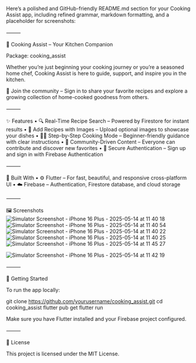 Here’s a polished and GitHub-friendly README.md section for your Cooking Assist app, including refined grammar, markdown formatting, and a placeholder for screenshots:

⸻

🍳 Cooking Assist – Your Kitchen Companion

Package: cooking_assist

Whether you’re just beginning your cooking journey or you’re a seasoned home chef, Cooking Assist is here to guide, support, and inspire you in the kitchen.

👥 Join the community – Sign in to share your favorite recipes and explore a growing collection of home-cooked goodness from others.

⸻

✨ Features
	•	🔍 Real-Time Recipe Search – Powered by Firestore for instant results
	•	📸 Add Recipes with Images – Upload optional images to showcase your dishes
	•	🧑‍🍳 Step-by-Step Cooking Mode – Beginner-friendly guidance with clear instructions
	•	💬 Community-Driven Content – Everyone can contribute and discover new favorites
	•	🔐 Secure Authentication – Sign up and sign in with Firebase Authentication

⸻

🔧 Built With
	•	⚙️ Flutter – For fast, beautiful, and responsive cross-platform UI
	•	☁️ Firebase – Authentication, Firestore database, and cloud storage

⸻

🖼️ Screenshots
![Simulator Screenshot - iPhone 16 Plus - 2025-05-14 at 11 40 18](https://github.com/user-attachments/assets/d2c3f0fc-0033-415a-a74d-b0d787adba8b)
![Simulator Screenshot - iPhone 16 Plus - 2025-05-14 at 11 40 54](https://github.com/user-attachments/assets/ce19d1eb-d19a-491d-9d04-3ca4469331e4)
![Simulator Screenshot - iPhone 16 Plus - 2025-05-14 at 11 40 22](https://github.com/user-attachments/assets/920574b9-19ac-4880-abca-c0dccbc5a487)
![Simulator Screenshot - iPhone 16 Plus - 2025-05-14 at 11 40 25](https://github.com/user-attachments/assets/f0364553-1272-4a24-853c-7858af724c5c)
![Simulator Screenshot - iPhone 16 Plus - 2025-05-14 at 11 45 27](https://github.com/user-attachments/assets/cb95fd2a-26bd-462d-80db-bb0ade8fe712)

![Simulator Screenshot - iPhone 16 Plus - 2025-05-14 at 11 42 19](https://github.com/user-attachments/assets/e9494fd8-0772-4443-9509-7435fad3b438)


				


⸻

🚀 Getting Started

To run the app locally:

git clone https://github.com/yourusername/cooking_assist.git
cd cooking_assist
flutter pub get
flutter run

Make sure you have Flutter installed and your Firebase project configured.

⸻

📄 License

This project is licensed under the MIT License.
